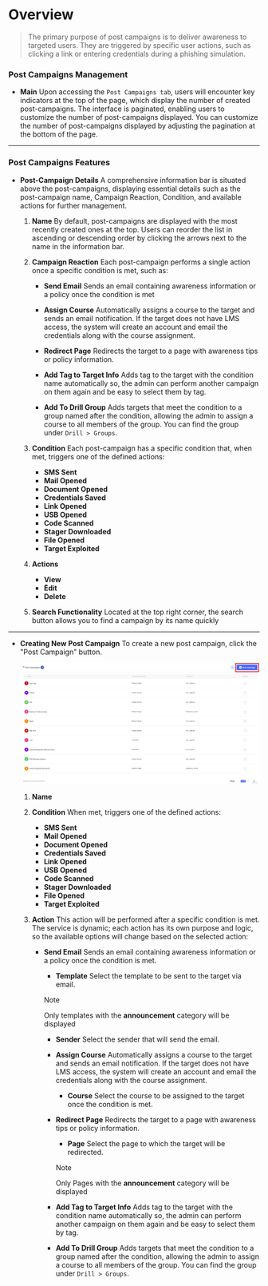 # Overview
> The primary purpose of post campaigns is to deliver awareness to targeted users. They are triggered by  specific user actions, such as clicking a link or entering credentials during a phishing simulation.

### Post Campaigns Management

- **Main** Upon accessing the `Post Campaigns tab`, users will encounter key indicators at the top of the page, which display the number of created post-campaigns. The interface is paginated, enabling users to customize the number of post-campaigns displayed. You can customize the number of post-campaigns displayed by adjusting the pagination at the bottom of the page.
***
### Post Campaigns Features

- **Post-Campaign Details** A comprehensive information bar is situated above the post-campaigns, displaying essential details such as the post-campaign name, Campaign Reaction, Condition, and available actions for further management.
    
    1. **Name** By default, post-campaigns are displayed with the most recently created ones at the top. Users can reorder the list in ascending or descending order by clicking the arrows next to the name in the information bar.

    2. **Campaign Reaction** Each post-campaign performs a single action once a specific condition is met, such as:

        - **Send Email** Sends an email containing awareness information or a policy once the condition is met

        - **Assign Course** Automatically assigns a course to the target and sends an email notification. If the target does not have LMS access, the system will create an account and email the credentials along with the course assignment.

        - **Redirect Page** Redirects the target to a page with awareness tips or policy information.

        - **Add Tag to Target Info** Adds tag to the target with the condition name automatically so, the admin can perform another campaign on them again and be easy to select them by tag.

        - **Add To Drill Group** Adds targets that meet the condition to a group named after the condition, allowing the admin to assign a course to all members of the group. You can find the group under `Drill > Groups`.

    3. **Condition** Each post-campaign has a specific condition that, when met, triggers one of the defined actions:
        - **SMS Sent**
        - **Mail Opened**
        - **Document Opened**
        - **Credentials Saved**
        - **Link Opened**
        - **USB Opened**
        - **Code Scanned**
        - **Stager Downloaded**
        - **File Opened**
        - **Target Exploited**

    4. **Actions** 
        - **View**
        - **ُEdit**
        - **Delete**

    5. **Search Functionality** Located at the top right corner, the search button allows you to find a campaign by its name quickly

***

- **Creating New Post Campaign** To create a new post campaign, click the "Post Campaign" button.

    ![Do-Phish postCampaign management!](../../assets/do/postCampaign/management.png "Do-Phish postCampaign management")

    1. **Name**

    2. **Condition** When met, triggers one of the defined actions:

        - **SMS Sent**
        - **Mail Opened**
        - **Document Opened**
        - **Credentials Saved**
        - **Link Opened**
        - **USB Opened**
        - **Code Scanned**
        - **Stager Downloaded**
        - **File Opened**
        - **Target Exploited**

    3. **Action** This action will be performed after a specific condition is met. The service is dynamic; each action has its own purpose and logic, so the available options will change based on the selected action:

        - **Send Email** Sends an email containing awareness information or a policy once the condition is met.
            - **Template** Select the template to be sent to the target via email.
            > [!NOTE]
            > Only templates with the **announcement** category will be displayed

            - **Sender** Select the sender that will send the email.

            - **Assign Course** Automatically assigns a course to the target and sends an email notification. If the target does not have LMS access, the system will create an account and email the credentials along with the course assignment.
                - **Course** Select the course to be assigned to the target once the condition is met.
            
            - **Redirect Page** Redirects the target to a page with awareness tips or policy information.
                - **Page** Select the page to which the target will be redirected.
                
                > [!NOTE]
                > Only Pages with the **announcement** category will be displayed
                 
            - **Add Tag to Target Info** Adds tag to the target with the condition name automatically so, the admin can perform another campaign on them again and be easy to select them by tag.

            - **Add To Drill Group** Adds targets that meet the condition to a group named after the condition, allowing the admin to assign a course to all members of the group. You can find the group under `Drill > Groups`.





